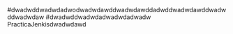 #dwadwddwadwdadwodwadwdawddwadwdawddadwddwadwdawddwadwddwadwdaw
#dwadwddwadwdadwadwdadwadw PracticaJenkisdwadwdawd
